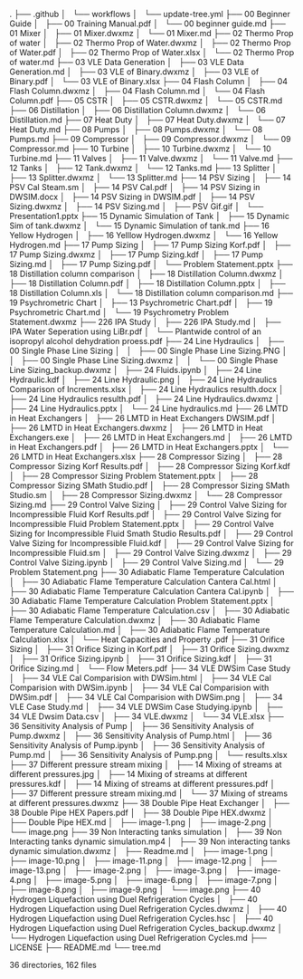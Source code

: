 .
├── .github
│   └── workflows
│       └── update-tree.yml
├── 00 Beginner Guide
│   ├── 00 Training Manual.pdf
│   └── 00 beginner guide.md
├── 01 Mixer
│   ├── 01 Mixer.dwxmz
│   └── 01 Mixer.md
├── 02 Thermo Prop of water
│   ├── 02 Thermo Prop of Water.dwxmz
│   ├── 02 Thermo Prop of Water.pdf
│   ├── 02 Thermo Prop of Water.xlsx
│   └── 02 Thermo Prop of water.md
├── 03 VLE Data Generation
│   ├── 03 VLE Data Generation.md
│   ├── 03 VLE of Binary.dwxmz
│   ├── 03 VLE of Binary.pdf
│   └── 03 VLE of Binary.xlsx
├── 04 Flash Column
│   ├── 04 Flash Column.dwxmz
│   ├── 04 Flash Column.md
│   └── 04 Flash Column.pdf
├── 05 CSTR
│   ├── 05 CSTR.dwxmz
│   └── 05 CSTR.md
├── 06 Distillation
│   ├── 06 Distillation Column.dwxmz
│   └── 06 Distillation.md
├── 07 Heat Duty
│   ├── 07 Heat Duty.dwxmz
│   └── 07 Heat Duty.md
├── 08 Pumps
│   ├── 08 Pumps.dwxmz
│   └── 08 Pumps.md
├── 09 Compressor
│   ├── 09 Compressor.dwxmz
│   └── 09 Compressor.md
├── 10 Turbine
│   ├── 10 Turbine.dwxmz
│   └── 10 Turbine.md
├── 11 Valves
│   ├── 11 Valve.dwxmz
│   └── 11 Valve.md
├── 12 Tanks
│   ├── 12 Tank.dwxmz
│   └── 12 Tanks.md
├── 13 Splitter
│   ├── 13 Splitter.dwxmz
│   └── 13 Splitter.md
├── 14 PSV Sizing
│   ├── 14 PSV Cal Steam.sm
│   ├── 14 PSV Cal.pdf
│   ├── 14 PSV Sizing in DWSIM.docx
│   ├── 14 PSV Sizing in DWSIM.pdf
│   ├── 14 PSV Sizing.dwxmz
│   ├── 14 PSV Sizing.md
│   ├── PSV Gif.gif
│   └── Presentation1.pptx
├── 15 Dynamic Simulation of Tank
│   ├── 15 Dynamic Sim of tank.dwxmz
│   └── 15 Dynamic Simulation of tank.md
├── 16 Yellow Hydrogen
│   ├── 16 Yelllow Hydrogen.dwxmz
│   └── 16 Yellow Hydrogen.md
├── 17 Pump Sizing
│   ├── 17 Pump Sizing Korf.pdf
│   ├── 17 Pump Sizing.dwxmz
│   ├── 17 Pump Sizing.kdf
│   ├── 17 Pump Sizing.md
│   ├── 17 Pump Sizing.pdf
│   └── Problem Statement.pptx
├── 18 Distillation column comparison
│   ├── 18 Distillation Column.dwxmz
│   ├── 18 Distillation Column.pdf
│   ├── 18 Distillation Column.pptx
│   ├── 18 Distillation Column.xls
│   └── 18 Distillation column comparison.md
├── 19 Psychrometric Chart
│   ├── 13 Psychrometric Chart.pdf
│   ├── 19 Psychrometric Chart.md
│   └── 19 Psychrometry Problem Statement.dwxmz
├── 226 IPA Study
│   ├── 226 IPA Study.md
│   ├── IPA Water Seperation using LiBr.pdf
│   └── Plantwide control of an isopropyl alcohol dehydration proess.pdf
├── 24 Line Hydraulics
│   ├── 00 Single Phase Line Sizing
│   │   ├── 00 Single Phase Line Sizing.PNG
│   │   ├── 00 Single Phase Line Sizing.dwxmz
│   │   └── 00 Single Phase Line Sizing_backup.dwxmz
│   ├── 24 Fluids.ipynb
│   ├── 24 Line Hydraulic.kdf
│   ├── 24 Line Hydraulic.png
│   ├── 24 Line Hydraulics Comparison of Increments.xlsx
│   ├── 24 Line Hydraulics resulth.docx
│   ├── 24 Line Hydraulics resulth.pdf
│   ├── 24 Line Hydraulics.dwxmz
│   ├── 24 Line Hydraulics.pptx
│   └── 24 Line hydraulics.md
├── 26 LMTD in Heat Exchangers
│   ├── 26 LMTD in Heat Exchangers DWSIM.pdf
│   ├── 26 LMTD in Heat Exchangers.dwxmz
│   ├── 26 LMTD in Heat Exchangers.exe
│   ├── 26 LMTD in Heat Exchangers.md
│   ├── 26 LMTD in Heat Exchangers.pdf
│   ├── 26 LMTD in Heat Exchangers.pptx
│   └── 26 LMTD in Heat Exchangers.xlsx
├── 28 Compressor Sizing
│   ├── 28 Compressor Sizing Korf Results.pdf
│   ├── 28 Compressor Sizing Korf.kdf
│   ├── 28 Compressor Sizing Problem Statement.pptx
│   ├── 28 Compressor Sizing SMath Studio.pdf
│   ├── 28 Compressor Sizing SMath Studio.sm
│   ├── 28 Compressor Sizing.dwxmz
│   └── 28 Compressor Sizing.md
├── 29 Control Valve Sizing
│   ├── 29 Control Valve Sizing for Incompressible Fluid Korf Results.pdf
│   ├── 29 Control Valve Sizing for Incompressible Fluid Problem Statement.pptx
│   ├── 29 Control Valve Sizing for Incompressible Fluid Smath Studio Results.pdf
│   ├── 29 Control Valve Sizing for Incompressible Fluid.kdf
│   ├── 29 Control Valve Sizing for Incompressible Fluid.sm
│   ├── 29 Control Valve Sizing.dwxmz
│   ├── 29 Control Valve Sizing.ipynb
│   ├── 29 Control Valve Sizing.md
│   └── 29 Problem Statement.png
├── 30 Adiabatic Flame Temperature Calculation
│   ├── 30 Adiabatic Flame Temperature Calculation Cantera Cal.html
│   ├── 30 Adiabatic Flame Temperature Calculation Cantera Cal.ipynb
│   ├── 30 Adiabatic Flame Temperature Calculation Problem Statement.pptx
│   ├── 30 Adiabatic Flame Temperature Calculation.csv
│   ├── 30 Adiabatic Flame Temperature Calculation.dwxmz
│   ├── 30 Adiabatic Flame Temperature Calculation.md
│   ├── 30 Adiabatic Flame Temperature Calculation.xlsx
│   └── Heat Capacities and Property .pdf
├── 31 Orifice Sizing
│   ├── 31 Orifice Sizing in Korf.pdf
│   ├── 31 Orifice Sizing.dwxmz
│   ├── 31 Orifice Sizing.ipynb
│   ├── 31 Orifice Sizing.kdf
│   ├── 31 Orifice Sizing.md
│   └── Flow Meters.pdf
├── 34 VLE DWSim Case Study
│   ├── 34 VLE Cal Comparision with DWSim.html
│   ├── 34 VLE Cal Comparision with DWSim.ipynb
│   ├── 34 VLE Cal Comparision with DWSim.pdf
│   ├── 34 VLE Cal Comparision with DWSim.png
│   ├── 34 VLE Case Study.md
│   ├── 34 VLE DWSim Case Studying.ipynb
│   ├── 34 VLE Dwsim Data.csv
│   ├── 34 VLE.dwxmz
│   └── 34 VLE.xlsx
├── 36 Sensitivity Analysis of Pump
│   ├── 36 Sensitivity Analysis of Pump.dwxmz
│   ├── 36 Sensitivity Analysis of Pump.html
│   ├── 36 Sensitivity Analysis of Pump.ipynb
│   ├── 36 Sensitivity Analysis of Pump.md
│   ├── 36 Sensitivity Analysis of Pump.png
│   └── results.xlsx
├── 37 Different pressure stream mixing
│   ├── 14 Mixing of streams at different pressures.jpg
│   ├── 14 Mixing of streams at different pressures.kdf
│   ├── 14 Mixing of streams at different pressures.pdf
│   ├── 37 Different pressure stream mixing.md
│   └── 37 Mixing of streams at different pressures.dwxmz
├── 38 Double Pipe Heat Exchanger
│   ├── 38 Double Pipe HEX Papers.pdf
│   ├── 38 Double Pipe HEX.dwxmz
│   ├── Double Pipe HEX.md
│   ├── image-1.png
│   ├── image-2.png
│   └── image.png
├── 39 Non Interacting tanks simulation
│   ├── 39 Non Interacting tanks dynamic simulation.mp4
│   ├── 39 Non interacting tanks dynamic simulation.dwxmz
│   ├── Readme.md
│   ├── image-1.png
│   ├── image-10.png
│   ├── image-11.png
│   ├── image-12.png
│   ├── image-13.png
│   ├── image-2.png
│   ├── image-3.png
│   ├── image-4.png
│   ├── image-5.png
│   ├── image-6.png
│   ├── image-7.png
│   ├── image-8.png
│   ├── image-9.png
│   └── image.png
├── 40 Hydrogen Liquefaction using Duel Refrigeration Cycles
│   ├── 40 Hydrogen Liquefaction using Duel Refrigeration Cycles.dwxmz
│   ├── 40 Hydrogen Liquefaction using Duel Refrigeration Cycles.hsc
│   ├── 40 Hydrogen Liquefaction using Duel Refrigeration Cycles_backup.dwxmz
│   └── Hydrogen Liquefaction using Duel Refrigeration Cycles.md
├── LICENSE
├── README.md
└── tree.md

36 directories, 162 files

